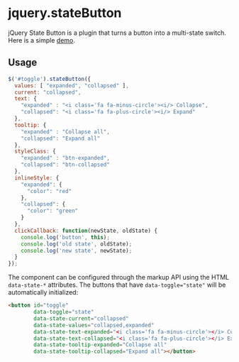 # jquery.stateButton
jQuery State Button is a plugin that turns a button into a multi-state switch. Here is a simple [demo](https://codepen.io/aprofetb/pen/yqRyJO).


## Usage
```js
$('#toggle').stateButton({
  values: [ "expanded", "collapsed" ],
  current: "collapsed",
  text: {
    "expanded" : "<i class='fa fa-minus-circle'><i/> Collapse",
    "collapsed": "<i class='fa fa-plus-circle'><i/> Expand"
  },
  tooltip: {
    "expanded" : "Collapse all",
    "collapsed": "Expand all"
  },
  styleClass: {
    "expanded" : "btn-expanded",
    "collapsed": "btn-collapsed"
  },
  inlineStyle: {
    "expanded": {
      "color": "red"
    },
    "collapsed": {
      "color": "green"
    }
  },
  clickCallback: function(newState, oldState) {
    console.log('button', this);
    console.log('old state', oldState);
    console.log('new state', newState);
  }
});
```

The component can be configured through the markup API using the HTML `data-state-*` attributes. The buttons that have `data-toggle="state"` will be automatically initialized:
```html
<button id="toggle"
        data-toggle="state"
        data-state-current="collapsed"
        data-state-values="collapsed,expanded"
        data-state-text-expanded="<i class='fa fa-minus-circle'></i> Collapse"
        data-state-text-collapsed="<i class='fa fa-plus-circle'></i> Expand"
        data-state-tooltip-expanded="Collapse all"
        data-state-tooltip-collapsed="Expand all"></button>
```
